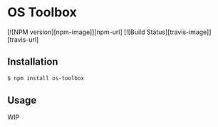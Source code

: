 OS Toolbox
==========
[![NPM version][npm-image]][npm-url] [![Build Status][travis-image]][travis-url]

## Installation
``` bash
$ npm install os-toolbox
```

## Usage
WIP
